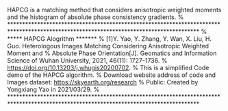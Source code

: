 HAPCG is a matching method that considers anisotropic weighted moments and the histogram of absolute phase consistency gradients.
% ***************************************************************************************************************************************
%  ***** HAPCG Alogrithm *******
%        [1]Y. Yao, Y. Zhang, Y. Wan, X. Liu, H. Guo. Heterologous Images Matching Considering Anisotropic Weighted Moment and 
%           Absolute Phase Orientation[J]. Geomatics and Information Science of Wuhan University, 2021, 46(11): 1727-1736. 
%           https://doi.org/10.13203/j.whugis20200702.
%        This is a simplified Code demo of the HAPCG algorithm.
%        Download website address of code and Images dataset:    https://skyearth.org/research
%        Public: Created by Yongxiang Yao in 2021/03/29.
%  ***************************************************************************************************************************************
